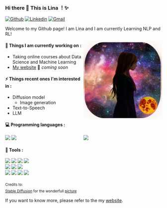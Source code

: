 ### Hi there 👋 This is Lina ！✨ 


[![Github](https://img.shields.io/badge/-Github-000?style=flat&logo=Github&logoColor=white)](https://github.com/zhanglina94)
[![Linkedin](https://img.shields.io/badge/-LinkedIn-blue?style=flat&logo=Linkedin&logoColor=white)](https://www.linkedin.com/in/lina-zhang-58440b101/)
[![Gmail](https://img.shields.io/badge/-Gmail-c14438?style=flat&logo=Gmail&logoColor=white)](zhanglina249@gmail.com)

Welcome to my Github page! I am Lina and I am currently Learning NLP and RL!  

<img align="right" alt="img" src="https://github.com/zhanglina94/zhanglina94/blob/main/img/pic.jpg" width="50%" height="auto" />


#### 🌱 Things I am currently working on : 
- Taking online courses about Data Science and Machine Learning 
- [My website](https://zhanglina94.github.io) 🚀 *coming soon*


#### ⚡ Things recent ones I'm interested in  : 
- Diffusion model
  - Image generation
- Text-to-Speech
- LLM



#### :computer: Programming languages : 

<p>
<img width="50%" align="right" src="https://github-readme-stats.vercel.app/api?username=zhanglina94&show_icons=true&hide_border=true" />
<code><img width="10%" src="https://www.vectorlogo.zone/logos/python/python-ar21.svg"></code>
<code><img width="10%" src="https://www.vectorlogo.zone/logos/javascript/javascript-ar21.svg"></code>

</p>

#### 🔘 Tools : 
<p>
<code><img width="10%" src="https://www.vectorlogo.zone/logos/ubuntu/ubuntu-ar21.svg"></code>
<code><img width="8%" src="https://uxwing.com/wp-content/themes/uxwing/download/brands-and-social-media/docker-icon.svg"></code>
<code><img width="10%" src="https://www.vectorlogo.zone/logos/pytorch/pytorch-ar21.svg"></code> 
<code><img width="10%" src="https://www.vectorlogo.zone/logos/tensorflow/tensorflow-ar21.svg"></code>
  
<br />
<code><img width="10%" src="https://www.vectorlogo.zone/logos/git-scm/git-scm-ar21.svg"></code>
<code><img width="10%" src="https://www.vectorlogo.zone/logos/virtualbox/virtualbox-ar21.svg"></code>
<code><img width="10%" src="https://www.vectorlogo.zone/logos/visualstudio_code/visualstudio_code-ar21.svg"></code>


<br />
<code><img width="10%" src="https://www.vectorlogo.zone/logos/pocoo_flask/pocoo_flask-official.svg"></code>
<code><img width="10%" src="https://www.vectorlogo.zone/logos/reactjs/reactjs-ar21.svg"></code>
<code><img width="10%" src="https://www.vectorlogo.zone/logos/w3_css/w3_css-ar21.svg"></code>
<code><img width="10%" src="https://www.vectorlogo.zone/logos/broccolijs/broccolijs-ar21.svg"></code>


</p>

<sub>Credits to: <br/>[Stable Diffusion](https://stablediffusionweb.com) for the wonderfull [picture](https://github.com/zhanglina94/zhanglina94/img/pic.jpg)</sub>

If you want to know more, please refer to the my [website](https://zhanglina94.github.io).
